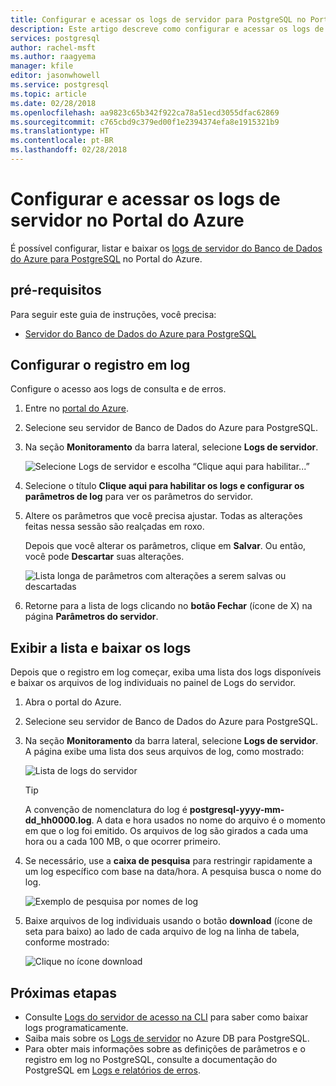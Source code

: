 ```yaml
---
title: Configurar e acessar os logs de servidor para PostgreSQL no Portal do Azure
description: Este artigo descreve como configurar e acessar os logs de servidor no Banco de Dados do Azure para PostgreSQL no Portal do Azure.
services: postgresql
author: rachel-msft
ms.author: raagyema
manager: kfile
editor: jasonwhowell
ms.service: postgresql
ms.topic: article
ms.date: 02/28/2018
ms.openlocfilehash: aa9823c65b342f922ca78a51ecd3055dfac62869
ms.sourcegitcommit: c765cbd9c379ed00f1e2394374efa8e1915321b9
ms.translationtype: HT
ms.contentlocale: pt-BR
ms.lasthandoff: 02/28/2018
---
```

# <a name="configure-and-access-server-logs-in-the-azure-portal"></a>Configurar e acessar os logs de servidor no Portal do Azure

É possível configurar, listar e baixar os [logs de servidor do Banco de Dados do Azure para PostgreSQL](concepts-server-logs.md) no Portal do Azure.

## <a name="prerequisites"></a>pré-requisitos
Para seguir este guia de instruções, você precisa:
- [Servidor do Banco de Dados do Azure para PostgreSQL](quickstart-create-server-database-portal.md)

## <a name="configure-logging"></a>Configurar o registro em log
Configure o acesso aos logs de consulta e de erros. 

1. Entre no [portal do Azure](http://portal.azure.com/).

2. Selecione seu servidor de Banco de Dados do Azure para PostgreSQL.

3. Na seção **Monitoramento** da barra lateral, selecione **Logs de servidor**. 

   ![Selecione Logs de servidor e escolha “Clique aqui para habilitar...”](./media/howto-configure-server-logs-in-portal/1-select-server-logs-configure.png)

4. Selecione o título **Clique aqui para habilitar os logs e configurar os parâmetros de log** para ver os parâmetros do servidor.

5. Altere os parâmetros que você precisa ajustar. Todas as alterações feitas nessa sessão são realçadas em roxo.

   Depois que você alterar os parâmetros, clique em **Salvar**. Ou então, você pode **Descartar** suas alterações. 

   ![Lista longa de parâmetros com alterações a serem salvas ou descartadas](./media/howto-configure-server-logs-in-portal/3-save-discard.png)

6. Retorne para a lista de logs clicando no **botão Fechar** (ícone de X) na página **Parâmetros do servidor**.

## <a name="view-list-and-download-logs"></a>Exibir a lista e baixar os logs
Depois que o registro em log começar, exiba uma lista dos logs disponíveis e baixar os arquivos de log individuais no painel de Logs do servidor. 

1. Abra o portal do Azure.

2. Selecione seu servidor de Banco de Dados do Azure para PostgreSQL.

3. Na seção **Monitoramento** da barra lateral, selecione **Logs de servidor**. A página exibe uma lista dos seus arquivos de log, como mostrado:

   ![Lista de logs do servidor](./media/howto-configure-server-logs-in-portal/4-server-logs-list.png)

   > [!TIP]
   > A convenção de nomenclatura do log é **postgresql-yyyy-mm-dd_hh0000.log**. A data e hora usados no nome do arquivo é o momento em que o log foi emitido. Os arquivos de log são girados a cada uma hora ou a cada 100 MB, o que ocorrer primeiro.

4. Se necessário, use a **caixa de pesquisa** para restringir rapidamente a um log específico com base na data/hora. A pesquisa busca o nome do log.

   ![Exemplo de pesquisa por nomes de log](./media/howto-configure-server-logs-in-portal/5-search.png)

5. Baixe arquivos de log individuais usando o botão **download** (ícone de seta para baixo) ao lado de cada arquivo de log na linha de tabela, conforme mostrado:

   ![Clique no ícone download](./media/howto-configure-server-logs-in-portal/6-download.png)

## <a name="next-steps"></a>Próximas etapas
- Consulte [Logs do servidor de acesso na CLI](howto-configure-server-logs-using-cli.md) para saber como baixar logs programaticamente.
- Saiba mais sobre os [Logs de servidor](concepts-server-logs.md) no Azure DB para PostgreSQL. 
- Para obter mais informações sobre as definições de parâmetros e o registro em log no PostgreSQL, consulte a documentação do PostgreSQL em [Logs e relatórios de erros](https://www.postgresql.org/docs/current/static/runtime-config-logging.html).


